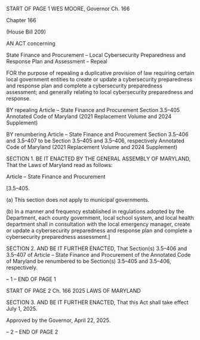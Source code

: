 START OF PAGE 1
WES MOORE, Governor Ch. 166

Chapter 166

(House Bill 209)

AN ACT concerning

State Finance and Procurement – Local Cybersecurity Preparedness and
Response Plan and Assessment – Repeal

FOR the purpose of repealing a duplicative provision of law requiring certain local
government entities to create or update a cybersecurity preparedness and response
plan and complete a cybersecurity preparedness assessment; and generally relating
to local cybersecurity preparedness and response.

BY repealing
Article – State Finance and Procurement
Section 3.5–405
Annotated Code of Maryland
(2021 Replacement Volume and 2024 Supplement)

BY renumbering
Article – State Finance and Procurement
Section 3.5–406 and 3.5–407
to be Section 3.5–405 and 3.5–406, respectively
Annotated Code of Maryland
(2021 Replacement Volume and 2024 Supplement)

SECTION 1. BE IT ENACTED BY THE GENERAL ASSEMBLY OF MARYLAND,
That the Laws of Maryland read as follows:

Article – State Finance and Procurement

[3.5–405.

(a) This section does not apply to municipal governments.

(b) In a manner and frequency established in regulations adopted by the
Department, each county government, local school system, and local health department
shall in consultation with the local emergency manager, create or update a cybersecurity
preparedness and response plan and complete a cybersecurity preparedness assessment.]

SECTION 2. AND BE IT FURTHER ENACTED, That Section(s) 3.5–406 and
3.5–407 of Article – State Finance and Procurement of the Annotated Code of Maryland be
renumbered to be Section(s) 3.5–405 and 3.5–406, respectively.

– 1 –
END OF PAGE 1

START OF PAGE 2
Ch. 166 2025 LAWS OF MARYLAND

SECTION 3. AND BE IT FURTHER ENACTED, That this Act shall take effect July
1, 2025.

Approved by the Governor, April 22, 2025.

– 2 –
END OF PAGE 2